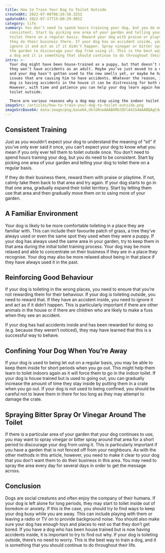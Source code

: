 ```yaml
---
title: How to Train Your Dog to Toilet Outside
createdAt: 2022-07-08T06:26:56.325Z
updatedAt: 2022-07-17T15:00:29.905Z
category: life
summary: You don’t need to spend hours training your dog, but you do need to be
  consistent. Start by picking one area of your garden and telling your dog to
  toilet there on a regular basis. Reward your dog with praise or playtime if
  they do their business there. If your dog has an accident inside, you need to
  ignore it and act as if it didn't happen. Spray vinegar or bitter spray around
  the garden to discourage your dog from using it. This is the best way to train
  a dog and it is something that should continue to do throughout their life.
intro: >-
  Your dog might have been house-trained as a puppy, but that doesn’t mean
  they won’t have accidents as an adult. Maybe you’ve just moved to a new home
  and your dog hasn’t gotten used to the new smells yet, or maybe he has medical
  issues that are causing him to have accidents. Whatever the reason, if your
  dog is having accidents in the house it can be distressing for both of you.
  However, with time and patience you can help your dog learn again how to
  toilet outside. 

  There are various reasons why a dog may stop using the indoor toilet. It may be as simple as them not liking it because of its location or smell or because there’s another person or animal living in the house now who they don’t like seeing when they do their business.
imageSrc: /articles/how-to-train-your-dog-to-toilet-outside.png
imageSrcBase64: data:image/png;base64,UklGRnoAAABXRUJQVlA4IG4AAABQAgCdASoKAAoAAUAmJbACdAYrTvvQXuTHYwAA/vdvl1Obr3/jRbZEtT9SscpI6QUlRtbDtzU/aaH31ynKyJ7SXx+a8L494mS/tci/DMxBa+31+IigOXjb34zb+jkxUf/80fvbeYziDxR5DscAAA==
---
```


## Consistent Training

Just as you wouldn’t expect your dog to understand the meaning of “sit” if you’ve only ever said it once, you can’t expect your dog to know what you mean if you only ever tell them to toilet outside once.
You don’t need to spend hours training your dog, but you do need to be consistent.
Start by picking one area of your garden and telling your dog to toilet there on a regular basis.

If they do their business there, reward them with praise or playtime. If not, calmly take them back to that area and try again.
If your dog starts to go in that one area, gradually expand their toilet territory. Start by letting them use that area and then gradually move them on to using more of your garden.

## A Familiar Environment

Your dog is likely to be more comfortable toileting in a place they are familiar with. This can include their favourite patch of grass, a tree they’ve always used or even the same spot they used when they were a puppy.
If your dog has always used the same area in your garden, try to keep them in that area during the initial toilet training process.
Your dog may be more relaxed and able to concentrate on their business if they are in a place they recognise.
Your dog may also be more relaxed about being in that place if they have always used it in the past.

## Reinforcing Good Behaviour

If your dog is toileting in the wrong places, you need to ensure that you’re not rewarding them for their behaviour.
If your dog is toileting outside, you need to reward that. If they have an accident inside, you need to ignore it and act as if it didn’t happen.
This is particularly important if there are other animals in the house or if there are children who are likely to make a fuss when they see an accident.

If your dog has had accidents inside and has been rewarded for doing so (e.g. because they weren’t noticed), they may have learned that this is a successful way to behave.

## Confining Your Dog When You’re Away

If your dog is used to being let out on a regular basis, you may be able to keep them inside for short periods when you go out. This might help them learn to toilet indoors again as it will force them to go in the indoor toilet.
If your dog is house trained but is used to going out, you can gradually increase the amount of time they stay inside by putting them in a crate when you go out.
If your dog is not used to being confined, you should be careful not to leave them in there for too long as they may attempt to damage the crate.

## Spraying Bitter Spray Or Vinegar Around The Toilet

If there is a particular area of your garden that your dog continues to use, you may want to spray vinegar or bitter spray around that area for a short period to discourage your dog from using it.
This is particularly important if you have a garden that is not fenced off from your neighbours.
As with the other methods in this article, however, you need to make it clear to your dog that you don’t want them to do their business in this area.
You may need to spray the area every day for several days in order to get the message across.

## Conclusion

Dogs are social creatures and often enjoy the company of their humans. If your dog is left alone for long periods, they may start to toilet inside out of boredom or anxiety. If this is the case, you should try to find ways to keep your dog busy while you are away. This can include playing with them or leaving a radio or TV on to provide background noise. You should also make sure your dog has enough toys and places to rest so that they don’t get bored. If you have a dog who has been house trained but is now having accidents inside, it is important to try to find out why.
If your dog is toileting outside, there’s no need to worry. This is the best way to train a dog, and it is something that you should continue to do throughout their life.
